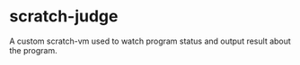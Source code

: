 # scratch-judge
A custom scratch-vm used to watch program status and output result about the program.
